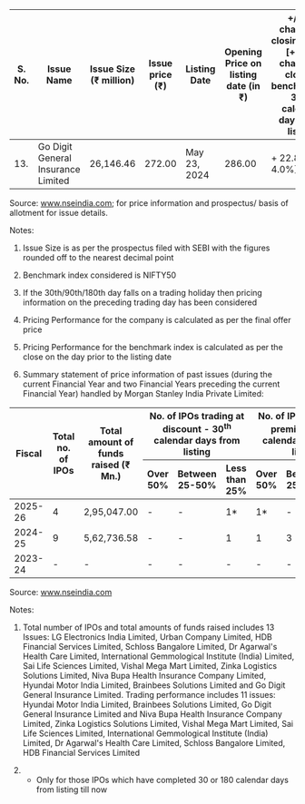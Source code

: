 <table><thead><tr><th>S. No.</th><th>Issue Name</th><th>Issue Size (₹ million)</th><th>Issue price (₹)</th><th>Listing Date</th><th>Opening Price on listing date (in ₹)</th><th>+/- % change in closing price, [+/- % change in closing benchmark]- 30th calendar days from listing</th><th>+/- % change in closing price, [+/- % change in closing benchmark]- 90th calendar days from listing</th><th>+/- % change in closing price, [+/- % change in closing benchmark]- 180th calendar days from listing</th></tr></thead><tbody><tr><td>13.</td><td>Go Digit General Insurance Limited</td><td>26,146.46</td><td>272.00</td><td>May 23, 2024</td><td>286.00</td><td>+ 22.8%[+ 4.0%]</td><td>+ 30.8%[+ 9.3%]</td><td>+ 16.3%[+ 3.8%]</td></tr></tbody></table>

Source: www.nseindia.com; for price information and prospectus/ basis of allotment for issue details.

Notes:

1. Issue Size is as per the prospectus filed with SEBI with the figures rounded off to the nearest decimal point

2. Benchmark index considered is NIFTY50

3. If the 30th/90th/180th day falls on a trading holiday then pricing information on the preceding trading day has been considered

4. Pricing Performance for the company is calculated as per the final offer price

5. Pricing Performance for the benchmark index is calculated as per the close on the day prior to the listing date

2. Summary statement of price information of past issues (during the current Financial Year and two Financial Years preceding the current Financial Year) handled by Morgan Stanley India Private Limited:

<table><thead><tr><th rowspan="2">Fiscal</th><th rowspan="2">Total no. of IPOs</th><th rowspan="2">Total amount of funds raised (₹ Mn.)</th><th colspan="3">No. of IPOs trading at discount - 30<sup>th</sup> calendar days from listing</th><th colspan="3">No. of IPOs trading at premium - 30<sup>th</sup> calendar days from listing</th><th colspan="3">No. of IPOs trading at discount - 180<sup>th</sup> calendar days from listing</th><th colspan="3">No. of IPOs trading at premium - 180<sup>th</sup> calendar days from listing</th></tr><tr><th>Over 50%</th><th>Between 25-50%</th><th>Less than 25%</th><th>Over 50%</th><th>Between 25-50%</th><th>Less than 25%</th><th>Over 50%</th><th>Between 25-50%</th><th>Less than 25%</th><th>Over 50%</th><th>Between 25-50%</th><th>Less than 25%</th></tr></thead><tbody><tr><td>2025-26</td><td>4</td><td>2,95,047.00</td><td>-</td><td>-</td><td>1*</td><td>1*</td><td>-</td><td>1*</td><td>-</td><td>-</td><td>-</td><td>-</td><td>-</td><td>-</td></tr><tr><td>2024-25</td><td>9</td><td>5,62,736.58</td><td>-</td><td>-</td><td>1</td><td>1</td><td>3</td><td>4</td><td>-</td><td>-</td><td>3</td><td>2</td><td>1</td><td>3</td></tr><tr><td>2023-24</td><td>-</td><td>-</td><td>-</td><td>-</td><td>-</td><td>-</td><td>-</td><td>-</td><td>-</td><td>-</td><td>-</td><td>-</td><td>-</td><td>-</td></tr></tbody></table>

Source: www.nseindia.com

Notes:

1. Total number of IPOs and total amounts of funds raised includes 13 Issues: LG Electronics India Limited, Urban Company Limited, HDB Financial Services Limited, Schloss Bangalore Limited, Dr Agarwal's Health Care Limited, International Gemmological Institute (India) Limited, Sai Life Sciences Limited, Vishal Mega Mart Limited, Zinka Logistics Solutions Limited, Niva Bupa Health Insurance Company Limited, Hyundai Motor India Limited, Brainbees Solutions Limited and Go Digit General Insurance Limited. Trading performance includes 11 issues: Hyundai Motor India Limited, Brainbees Solutions Limited, Go Digit General Insurance Limited and Niva Bupa Health Insurance Company Limited, Zinka Logistics Solutions Limited, Vishal Mega Mart Limited, Sai Life Sciences Limited, International Gemmological Institute (India) Limited, Dr Agarwal's Health Care Limited, Schloss Bangalore Limited, HDB Financial Services Limited

2. * Only for those IPOs which have completed 30 or 180 calendar days from listing till now